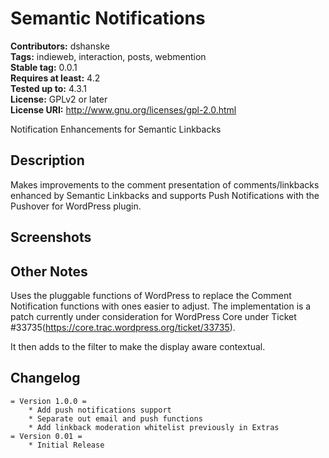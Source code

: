 # Semantic Notifications #
**Contributors:** dshanske  
**Tags:** indieweb, interaction, posts, webmention  
**Stable tag:** 0.0.1  
**Requires at least:** 4.2  
**Tested up to:** 4.3.1  
**License:** GPLv2 or later  
**License URI:** http://www.gnu.org/licenses/gpl-2.0.html  

Notification Enhancements for Semantic Linkbacks

## Description ##

Makes improvements to the comment presentation of comments/linkbacks enhanced by Semantic Linkbacks
and supports Push Notifications with the Pushover for WordPress plugin.

## Screenshots ##


## Other Notes ##

Uses the pluggable functions of WordPress to replace the Comment Notification functions with ones
easier to adjust. The implementation is a patch currently under consideration for WordPress Core
under Ticket #33735(https://core.trac.wordpress.org/ticket/33735).

It then adds to the filter to make the display aware contextual.


## Changelog ##
	= Version 1.0.0 = 
		* Add push notifications support
		* Separate out email and push functions
		* Add linkback moderation whitelist previously in Extras
	= Version 0.01 = 
		* Initial Release
